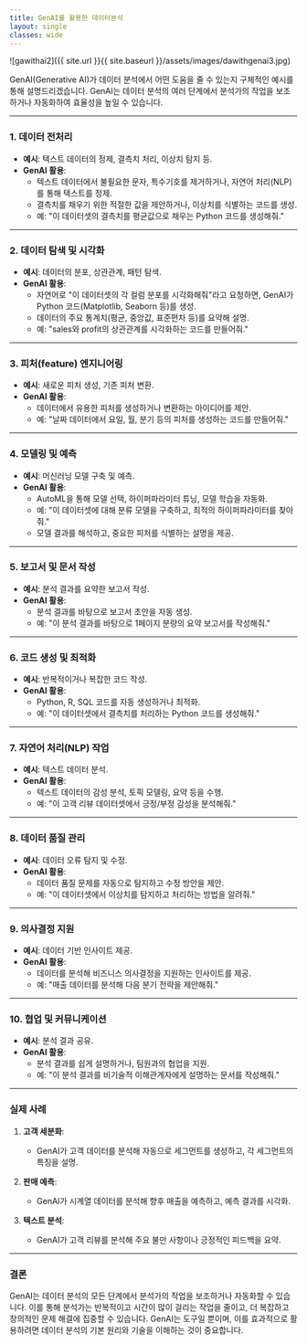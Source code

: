```yaml
---
title: GenAI를 활용한 데이터분석
layout: single
classes: wide
---
```


<!-- 이미지를 삽입하려면 assets/images에 이미지를 넣고 이미지명을 이곳에 기재 -->

![gawithai2]({{ site.url }}{{ site.baseurl }}/assets/images/dawithgenai3.jpg)

GenAI(Generative AI)가 데이터 분석에서 어떤 도움을 줄 수 있는지 구체적인 예시를 통해 설명드리겠습니다. GenAI는 데이터 분석의 여러 단계에서 분석가의 작업을 보조하거나 자동화하여 효율성을 높일 수 있습니다.

---

### 1. **데이터 전처리**
   - **예시**: 텍스트 데이터의 정제, 결측치 처리, 이상치 탐지 등.
   - **GenAI 활용**:  
     - 텍스트 데이터에서 불필요한 문자, 특수기호를 제거하거나, 자연어 처리(NLP)를 통해 텍스트를 정제.  
     - 결측치를 채우기 위한 적절한 값을 제안하거나, 이상치를 식별하는 코드를 생성.  
     - 예: "이 데이터셋의 결측치를 평균값으로 채우는 Python 코드를 생성해줘."

---

### 2. **데이터 탐색 및 시각화**
   - **예시**: 데이터의 분포, 상관관계, 패턴 탐색.
   - **GenAI 활용**:  
     - 자연어로 "이 데이터셋의 각 컬럼 분포를 시각화해줘"라고 요청하면, GenAI가 Python 코드(Matplotlib, Seaborn 등)를 생성.  
     - 데이터의 주요 통계치(평균, 중앙값, 표준편차 등)를 요약해 설명.  
     - 예: "sales와 profit의 상관관계를 시각화하는 코드를 만들어줘."

---

### 3. **피처(feature) 엔지니어링**
   - **예시**: 새로운 피처 생성, 기존 피처 변환.
   - **GenAI 활용**:  
     - 데이터에서 유용한 피처를 생성하거나 변환하는 아이디어를 제안.  
     - 예: "날짜 데이터에서 요일, 월, 분기 등의 피처를 생성하는 코드를 만들어줘."

---

### 4. **모델링 및 예측**
   - **예시**: 머신러닝 모델 구축 및 예측.
   - **GenAI 활용**:  
     - AutoML을 통해 모델 선택, 하이퍼파라미터 튜닝, 모델 학습을 자동화.  
     - 예: "이 데이터셋에 대해 분류 모델을 구축하고, 최적의 하이퍼파라미터를 찾아줘."  
     - 모델 결과를 해석하고, 중요한 피처를 식별하는 설명을 제공.

---

### 5. **보고서 및 문서 작성**
   - **예시**: 분석 결과를 요약한 보고서 작성.
   - **GenAI 활용**:  
     - 분석 결과를 바탕으로 보고서 초안을 자동 생성.  
     - 예: "이 분석 결과를 바탕으로 1페이지 분량의 요약 보고서를 작성해줘."

---

### 6. **코드 생성 및 최적화**
   - **예시**: 반복적이거나 복잡한 코드 작성.
   - **GenAI 활용**:  
     - Python, R, SQL 코드를 자동 생성하거나 최적화.  
     - 예: "이 데이터셋에서 결측치를 처리하는 Python 코드를 생성해줘."

---

### 7. **자연어 처리(NLP) 작업**
   - **예시**: 텍스트 데이터 분석.
   - **GenAI 활용**:  
     - 텍스트 데이터의 감성 분석, 토픽 모델링, 요약 등을 수행.  
     - 예: "이 고객 리뷰 데이터셋에서 긍정/부정 감성을 분석해줘."

---

### 8. **데이터 품질 관리**
   - **예시**: 데이터 오류 탐지 및 수정.
   - **GenAI 활용**:  
     - 데이터 품질 문제를 자동으로 탐지하고 수정 방안을 제안.  
     - 예: "이 데이터셋에서 이상치를 탐지하고 처리하는 방법을 알려줘."

---

### 9. **의사결정 지원**
   - **예시**: 데이터 기반 인사이트 제공.
   - **GenAI 활용**:  
     - 데이터를 분석해 비즈니스 의사결정을 지원하는 인사이트를 제공.  
     - 예: "매출 데이터를 분석해 다음 분기 전략을 제안해줘."

---

### 10. **협업 및 커뮤니케이션**
   - **예시**: 분석 결과 공유.
   - **GenAI 활용**:  
     - 분석 결과를 쉽게 설명하거나, 팀원과의 협업을 지원.  
     - 예: "이 분석 결과를 비기술적 이해관계자에게 설명하는 문서를 작성해줘."

---

### 실제 사례
1. **고객 세분화**:  
   - GenAI가 고객 데이터를 분석해 자동으로 세그먼트를 생성하고, 각 세그먼트의 특징을 설명.

2. **판매 예측**:  
   - GenAI가 시계열 데이터를 분석해 향후 매출을 예측하고, 예측 결과를 시각화.

3. **텍스트 분석**:  
   - GenAI가 고객 리뷰를 분석해 주요 불만 사항이나 긍정적인 피드백을 요약.

---

### 결론
GenAI는 데이터 분석의 모든 단계에서 분석가의 작업을 보조하거나 자동화할 수 있습니다. 이를 통해 분석가는 반복적이고 시간이 많이 걸리는 작업을 줄이고, 더 복잡하고 창의적인 문제 해결에 집중할 수 있습니다. GenAI는 도구일 뿐이며, 이를 효과적으로 활용하려면 데이터 분석의 기본 원리와 기술을 이해하는 것이 중요합니다.